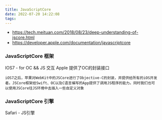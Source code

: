 ```yaml
---
title: JavaScriptCore
date: 2022-07-20 14:22:08
tags:
---
```

- https://tech.meituan.com/2018/08/23/deep-understanding-of-jscore.html
- https://developer.apple.com/documentation/javascriptcore

### JavaScriptCore 框架
IOS7 - for OC && JS 交互
Apple 提供了OC的封装接口
```
iOS7之后，苹果对WebKit中的JSCore进行了Objective-C的封装，并提供给所有的iOS开发者。JSCore框架给Swift、OC以及C语言编写的App提供了调用JS程序的能力。同时我们也可以使用JSCore往JS环境中去插入一些自定义对象
```




### JavaScriptCore 引擎
Safari - JS引擎